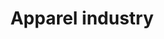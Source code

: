 ---
title: Apparel industry
longTitle: 'Apparel industry'
tags:
- gccommon
usedFor:
- "[[Clothing industry]]"
---